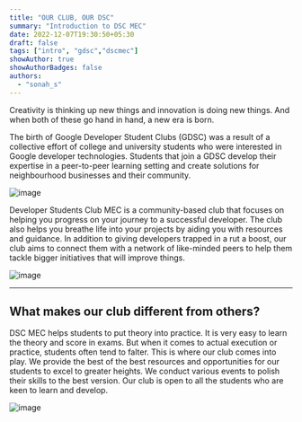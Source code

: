 ```yaml
---
title: "OUR CLUB, OUR DSC"
summary: "Introduction to DSC MEC"
date: 2022-12-07T19:30:50+05:30
draft: false
tags: ["intro", "gdsc","dscmec"]
showAuthor: true
showAuthorBadges: false
authors:
  - "sonah_s"
---
```

Creativity is thinking up new things and innovation is doing new things. And when both of these go hand in hand, a new era is born. 

The birth of Google Developer Student Clubs (GDSC) was a result of a collective effort of college and university students who were interested in Google developer technologies. Students that join a GDSC develop their expertise in a peer-to-peer learning setting and create solutions for neighbourhood businesses and their community.

![image](https://user-images.githubusercontent.com/93505829/205483493-1a1f40d6-a3d0-4915-9400-f19608fab491.png)

Developer Students Club MEC is a community-based club that focuses on helping you progress on your journey to a successful developer. The club also helps you breathe life into your projects by aiding you with resources and guidance. In addition to giving developers trapped in a rut a boost, our club aims to connect them with a network of like-minded peers to help them tackle bigger initiatives that will improve things.

![image](https://user-images.githubusercontent.com/93505829/205483511-979694e2-45ea-417e-9974-9b37b13d63d3.png)

---
What makes our club different from others? 
---
DSC MEC helps students to put theory into practice. It is very easy to learn the theory and score in exams. But when it comes to actual execution or practice, students often tend to falter. This is where our club comes into play. We provide the best of the best resources and opportunities for our students to excel to greater heights. We conduct various events to polish their skills to the best version. Our club is open to all the students who are keen to learn and develop.

![image](https://user-images.githubusercontent.com/93505829/205483516-2df8daa1-2da5-495c-8983-3cc20f5965a2.png)